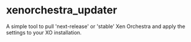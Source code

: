 # xenorchestra_updater

A simple tool to pull 'next-release' or 'stable' Xen Orchestra and apply the settings to your XO installation.

